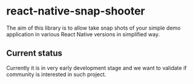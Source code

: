 # react-native-snap-shooter
The aim of this library is to allow take snap shots of your simple demo application in various React Native versions in simplified way.

## Current status
Currently it is in very early development stage and we want to validate if community is interested in such project.
